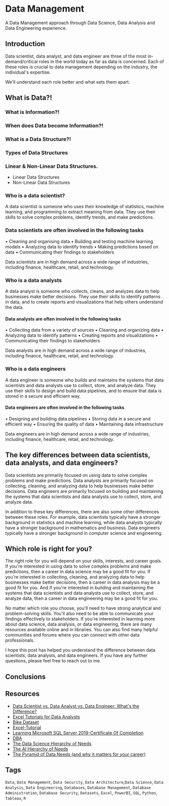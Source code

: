 # Data Management

A Data Management approach through Data Science, Data Analysis and Data Engineering experience.

## Introduction

Data scientist, data analyst, and data engineer are three of the most in-demand/critical roles in the world today as far as data is concerned.
Each of these roles is crucial to data management depending on the industry, the individual's expertise.

We'll understand each role better and what sets them apart.

## What is Data?!

### What is Information?!

### When does Data become Information?!

### What is a Data Structure?!

### Types of Data Structures

### Linear & Non-Linear Data Structures.
* Linear Data Structures
* Non-Linear Data Structures

### Who is a data scientist?

A data scientist is someone who uses their knowledge of statistics, machine learning, and programming to extract meaning from data. They use their skills to solve complex problems, identify trends, and make predictions.

### Data scientists are often involved in the following tasks

• Cleaning and organising data
• Building and testing machine learning models
• Analyzing data to identify trends
• Making predictions based on data
• Communicating their findings to stakeholders

Data scientists are in high demand across a wide range of industries, including finance, healthcare, retail, and technology.

### Who is a  data analysts

A data analyst is someone who collects, cleans, and analyzes data to help businesses make better decisions. They use their skills to identify patterns in data, and to create reports and visualizations that help others understand the data.

#### Data analysts are often involved in the following tasks

• Collecting data from a variety of sources
• Cleaning and organizing data
• Analyzing data to identify patterns
• Creating reports and visualizations
• Communicating their findings to stakeholders

Data analysts are in high demand across a wide range of industries, including finance, healthcare, retail, and technology.

### Who is a data engineers

A data engineer is someone who builds and maintains the systems that data scientists and data analysts use to collect, store, and analyze data. They use their skills to design and build data pipelines, and to ensure that data is stored in a secure and efficient way.

#### Data engineers are often involved in the following tasks

• Designing and building data pipelines
• Storing data in a secure and efficient way
• Ensuring the quality of data
• Maintaining data infrastructure

Data engineers are in high demand across a wide range of industries, including finance, healthcare, retail, and technology.

## The key differences between data scientists, data analysts, and data engineers?

Data scientists are primarily focused on using data to solve complex problems and make predictions. Data analysts are primarily focused on collecting, cleaning, and analyzing data to help businesses make better decisions. Data engineers are primarily focused on building and maintaining the systems that data scientists and data analysts use to collect, store, and analyze data.

In addition to these key differences, there are also some other differences between these roles. For example, data scientists typically have a stronger background in statistics and machine learning, while data analysts typically have a stronger background in mathematics and business. Data engineers typically have a stronger background in computer science and engineering.

## Which role is right for you?

The right role for you will depend on your skills, interests, and career goals. If you're interested in using data to solve complex problems and make predictions, then a career in data science may be a good fit for you. If you're interested in collecting, cleaning, and analyzing data to help businesses make better decisions, then a career in data analysis may be a good fit for you. And if you're interested in building and maintaining the systems that data scientists and data analysts use to collect, store, and analyze data, then a career in data engineering may be a good fit for you.

No matter which role you choose, you'll need to have strong analytical and problem-solving skills. You'll also need to be able to communicate your findings effectively to stakeholders.
If you're interested in learning more about data science, data analysis, or data engineering, there are many resources available online and in libraries. You can also find many helpful communities and forums where you can connect with other data professionals.

I hope this post has helped you understand the difference between data scientists, data analysts, and data engineers. If you have any further questions, please feel free to reach out to me.

## Conclusions

## Resources

- [Data Scientist vs. Data Analyst vs. Data Engineer: What's the Difference?](https://www.linkedin.com/pulse/data-scientist-vs-analyst-engineer-whats-difference-minhazul-abedin/)
- [Excel Tutorials for Data Analysts](https://www.youtube.com/watch?v=lH7HfwUFnYA&list=PLUaB-1hjhk8Hyd5NiPQ9CND82vNodlFF5&ab_channel=AlexTheAnalyst)
- [Bike Dataset](https://www.kaggle.com/code/sadiqshah/bike-store-sales-in-europe/input)
- [Excel-Tutorial](https://github.com/AlexTheAnalyst/Excel-Tutorial)
- [Learning Microsoft SQL Server 2019-Certificate Of Completion](https://www.linkedin.com/learning/certificates/b0aca4882b00215489612ece1fdc8251c2a94dad515c79a0d24187625e2ce384?lipi=urn%3Ali%3Apage%3Ad_flagship3_profile_view_base_certifications_details%3BETXdcAqIQ%2FGSLES1Q4R85A%3D%3D)
- [DBA](https://github.com/piusnmuhumuza/software-engineering/tree/master/DBA)
- [The Data Science Hierarchy of Needs](https://www.linkedin.com/pulse/data-science-hierarchy-needs-emmanuel-ogungbemi-phd/)
- [The AI Hierarchy of Needs](https://medium.com/hackernoon/the-ai-hierarchy-of-needs-18f111fcc007)
- [The Pyramid of Data Needs (and why it matters for your career)](https://medium.com/@hugh_data_science/the-pyramid-of-data-needs-and-why-it-matters-for-your-career-b0f695c13f11)

## Tags

``Data``, ``Data Management``, ``Data Security``, ``Data Architecture``,``Data Science``, ``Data Analysis``, ``Data Engineering``, ``Databases``, ``Database Management``, ``Database Administration``, ``Database Security``, ``Datasets``, ``Excel``, ``PowerBI``, ``SQL``, ``Python``, ``Tableau``, ``R``

